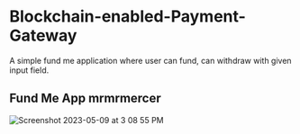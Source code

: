 
# Blockchain-enabled-Payment-Gateway

A simple fund me application where user can fund, can withdraw with given input field. 


## Fund Me App  mrmrmercer

![Screenshot 2023-05-09 at 3 08 55 PM](https://user-images.githubusercontent.com/113882904/237057991-11637bec-8406-403e-960b-f3113a05ac98.jpeg)


